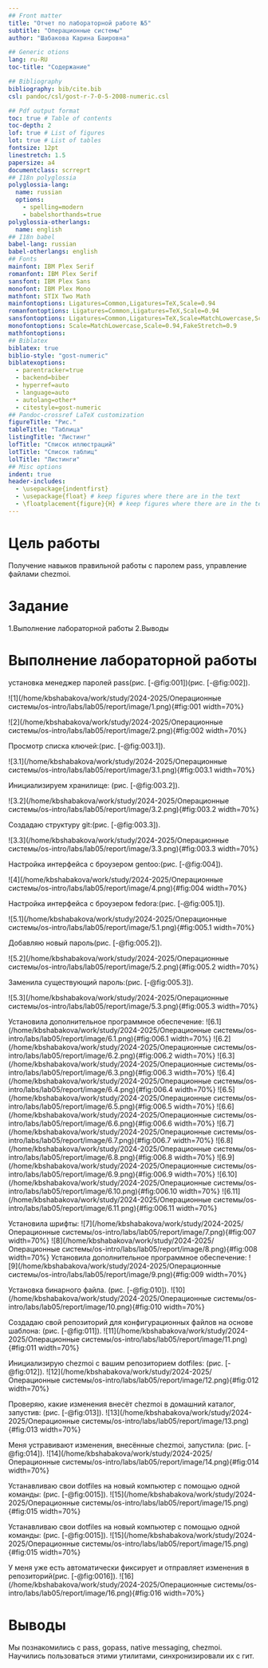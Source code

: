 ```yaml
---
## Front matter
title: "Отчет по лабораторной работе №5"
subtitle: "Операционные системы"
author: "Шабакова Карина Баировна"

## Generic otions
lang: ru-RU
toc-title: "Содержание"

## Bibliography
bibliography: bib/cite.bib
csl: pandoc/csl/gost-r-7-0-5-2008-numeric.csl

## Pdf output format
toc: true # Table of contents
toc-depth: 2
lof: true # List of figures
lot: true # List of tables
fontsize: 12pt
linestretch: 1.5
papersize: a4
documentclass: scrreprt
## I18n polyglossia
polyglossia-lang:
  name: russian
  options:
	- spelling=modern
	- babelshorthands=true
polyglossia-otherlangs:
  name: english
## I18n babel
babel-lang: russian
babel-otherlangs: english
## Fonts
mainfont: IBM Plex Serif
romanfont: IBM Plex Serif
sansfont: IBM Plex Sans
monofont: IBM Plex Mono
mathfont: STIX Two Math
mainfontoptions: Ligatures=Common,Ligatures=TeX,Scale=0.94
romanfontoptions: Ligatures=Common,Ligatures=TeX,Scale=0.94
sansfontoptions: Ligatures=Common,Ligatures=TeX,Scale=MatchLowercase,Scale=0.94
monofontoptions: Scale=MatchLowercase,Scale=0.94,FakeStretch=0.9
mathfontoptions:
## Biblatex
biblatex: true
biblio-style: "gost-numeric"
biblatexoptions:
  - parentracker=true
  - backend=biber
  - hyperref=auto
  - language=auto
  - autolang=other*
  - citestyle=gost-numeric
## Pandoc-crossref LaTeX customization
figureTitle: "Рис."
tableTitle: "Таблица"
listingTitle: "Листинг"
lofTitle: "Список иллюстраций"
lotTitle: "Список таблиц"
lolTitle: "Листинги"
## Misc options
indent: true
header-includes:
  - \usepackage{indentfirst}
  - \usepackage{float} # keep figures where there are in the text
  - \floatplacement{figure}{H} # keep figures where there are in the text
---
```


# Цель работы

Получение навыков правильной работы с паролем pass, управление файлами chezmoi.

# Задание

1.Выполнение лабораторной работы
2.Выводы


# Выполнение лабораторной работы

установка менеджер паролей pass(рис. [-@fig:001])(рис. [-@fig:002]).

![1](/home/kbshabakova/work/study/2024-2025/Операционные системы/os-intro/labs/lab05/report/image/1.png){#fig:001 width=70%}

![2](/home/kbshabakova/work/study/2024-2025/Операционные системы/os-intro/labs/lab05/report/image/2.png){#fig:002 width=70%}

Просмотр списка ключей:(рис. [-@fig:003.1]).

![3.1](/home/kbshabakova/work/study/2024-2025/Операционные системы/os-intro/labs/lab05/report/image/3.1.png){#fig:003.1 width=70%}

Инициализируем хранилище: (рис. [-@fig:003.2]).

![3.2](/home/kbshabakova/work/study/2024-2025/Операционные системы/os-intro/labs/lab05/report/image/3.2.png){#fig:003.2 width=70%}

Создадаю структуру git:(рис. [-@fig:003.3]).

![3.3](/home/kbshabakova/work/study/2024-2025/Операционные системы/os-intro/labs/lab05/report/image/3.3.png){#fig:003.3 width=70%}

Настройка интерфейса с броузером gentoo:(рис. [-@fig:004]).

![4](/home/kbshabakova/work/study/2024-2025/Операционные системы/os-intro/labs/lab05/report/image/4.png){#fig:004 width=70%}

Настройка интерфейса с броузером fedora:(рис. [-@fig:005.1]).

![5.1](/home/kbshabakova/work/study/2024-2025/Операционные системы/os-intro/labs/lab05/report/image/5.1.png){#fig:005.1 width=70%}

Добавляю новый пароль(рис. [-@fig:005.2]).

![5.2](/home/kbshabakova/work/study/2024-2025/Операционные системы/os-intro/labs/lab05/report/image/5.2.png){#fig:005.2 width=70%}

Заменила существующий пароль:(рис. [-@fig:005.3]).

![5.3](/home/kbshabakova/work/study/2024-2025/Операционные системы/os-intro/labs/lab05/report/image/5.3.png){#fig:005.3 width=70%}

Установила дополнительное программное обеспечение:
![6.1](/home/kbshabakova/work/study/2024-2025/Операционные системы/os-intro/labs/lab05/report/image/6.1.png){#fig:006.1 width=70%}
![6.2](/home/kbshabakova/work/study/2024-2025/Операционные системы/os-intro/labs/lab05/report/image/6.2.png){#fig:006.2 width=70%}
![6.3](/home/kbshabakova/work/study/2024-2025/Операционные системы/os-intro/labs/lab05/report/image/6.3.png){#fig:006.3 width=70%}
![6.4](/home/kbshabakova/work/study/2024-2025/Операционные системы/os-intro/labs/lab05/report/image/6.4.png){#fig:006.4 width=70%}
![6.5](/home/kbshabakova/work/study/2024-2025/Операционные системы/os-intro/labs/lab05/report/image/6.5.png){#fig:006.5 width=70%}
![6.6](/home/kbshabakova/work/study/2024-2025/Операционные системы/os-intro/labs/lab05/report/image/6.6.png){#fig:006.6 width=70%}
![6.7](/home/kbshabakova/work/study/2024-2025/Операционные системы/os-intro/labs/lab05/report/image/6.7.png){#fig:006.7 width=70%}
![6.8](/home/kbshabakova/work/study/2024-2025/Операционные системы/os-intro/labs/lab05/report/image/6.8.png){#fig:006.8 width=70%}
![6.9](/home/kbshabakova/work/study/2024-2025/Операционные системы/os-intro/labs/lab05/report/image/6.9.png){#fig:006.9 width=70%}
![6.10](/home/kbshabakova/work/study/2024-2025/Операционные системы/os-intro/labs/lab05/report/image/6.10.png){#fig:006.10 width=70%}
![6.11](/home/kbshabakova/work/study/2024-2025/Операционные системы/os-intro/labs/lab05/report/image/6.11.png){#fig:006.11 width=70%}

Установила шрифты:
![7](/home/kbshabakova/work/study/2024-2025/Операционные системы/os-intro/labs/lab05/report/image/7.png){#fig:007 width=70%}
![8](/home/kbshabakova/work/study/2024-2025/Операционные системы/os-intro/labs/lab05/report/image/8.png){#fig:008 width=70%}
Установила дополнительное программное обеспечение:
![9](/home/kbshabakova/work/study/2024-2025/Операционные системы/os-intro/labs/lab05/report/image/9.png){#fig:009 width=70%}

Установка бинарного файла.  (рис. [-@fig:010]).
![10](/home/kbshabakova/work/study/2024-2025/Операционные системы/os-intro/labs/lab05/report/image/10.png){#fig:010 width=70%}

Создадаю свой репозиторий для конфигурационных файлов на основе шаблона: (рис. [-@fig:011]).
![11](/home/kbshabakova/work/study/2024-2025/Операционные системы/os-intro/labs/lab05/report/image/11.png){#fig:011 width=70%}

Инициализирую chezmoi с вашим репозиторием dotfiles: (рис. [-@fig:012]).
![12](/home/kbshabakova/work/study/2024-2025/Операционные системы/os-intro/labs/lab05/report/image/12.png){#fig:012 width=70%}

Проверяю, какие изменения внесёт chezmoi в домашний каталог, запустив:   (рис. [-@fig:013]).
![13](/home/kbshabakova/work/study/2024-2025/Операционные системы/os-intro/labs/lab05/report/image/13.png){#fig:013 width=70%}

Меня устравивают изменения, внесённые chezmoi, запустила:  (рис. [-@fig:014]).
![14](/home/kbshabakova/work/study/2024-2025/Операционные системы/os-intro/labs/lab05/report/image/14.png){#fig:014 width=70%}

Устанавливаю свои dotfiles на новый компьютер с помощью одной команды: (рис. [-@fig:0015]).
![15](/home/kbshabakova/work/study/2024-2025/Операционные системы/os-intro/labs/lab05/report/image/15.png){#fig:015 width=70%}

Устанавливаю свои dotfiles на новый компьютер с помощью одной команды: (рис. [-@fig:0015]).
![15](/home/kbshabakova/work/study/2024-2025/Операционные системы/os-intro/labs/lab05/report/image/15.png){#fig:015 width=70%}

У меня уже есть автоматически фиксирует и отправляет изменения в репозиторий(рис. [-@fig:0016]).
![16](/home/kbshabakova/work/study/2024-2025/Операционные системы/os-intro/labs/lab05/report/image/16.png){#fig:016 width=70%}

# Выводы

Мы познакомились с pass, gopass, native messaging, chezmoi. Научились пользоваться этими утилитами, синхронизировали их с гит.

